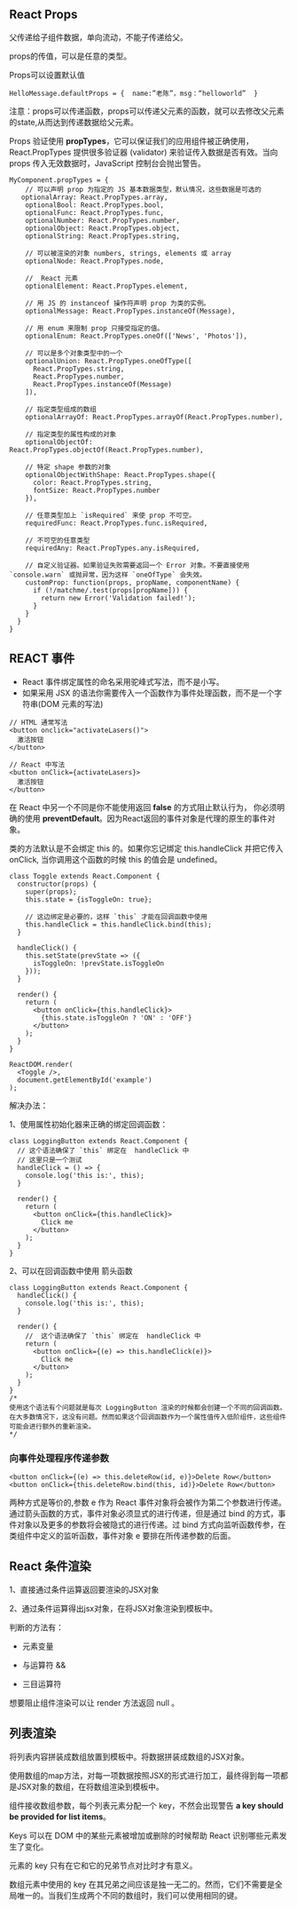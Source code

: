 ## React Props

父传递给子组件数据，单向流动，不能子传递给父。

props的传值，可以是任意的类型。

Props可以设置默认值

```
HelloMessage.defaultProps = {  name:”老陈”，msg：“helloworld”  } 
```

注意：props可以传递函数，props可以传递父元素的函数，就可以去修改父元素的state,从而达到传递数据给父元素。

Props 验证使用 **propTypes**，它可以保证我们的应用组件被正确使用，React.PropTypes 提供很多验证器 (validator) 来验证传入数据是否有效。当向 props 传入无效数据时，JavaScript 控制台会抛出警告。

```
MyComponent.propTypes = {
    // 可以声明 prop 为指定的 JS 基本数据类型，默认情况，这些数据是可选的
   optionalArray: React.PropTypes.array,
    optionalBool: React.PropTypes.bool,
    optionalFunc: React.PropTypes.func,
    optionalNumber: React.PropTypes.number,
    optionalObject: React.PropTypes.object,
    optionalString: React.PropTypes.string,
 
    // 可以被渲染的对象 numbers, strings, elements 或 array
    optionalNode: React.PropTypes.node,
 
    //  React 元素
    optionalElement: React.PropTypes.element,
 
    // 用 JS 的 instanceof 操作符声明 prop 为类的实例。
    optionalMessage: React.PropTypes.instanceOf(Message),
 
    // 用 enum 来限制 prop 只接受指定的值。
    optionalEnum: React.PropTypes.oneOf(['News', 'Photos']),
 
    // 可以是多个对象类型中的一个
    optionalUnion: React.PropTypes.oneOfType([
      React.PropTypes.string,
      React.PropTypes.number,
      React.PropTypes.instanceOf(Message)
    ]),
 
    // 指定类型组成的数组
    optionalArrayOf: React.PropTypes.arrayOf(React.PropTypes.number),
 
    // 指定类型的属性构成的对象
    optionalObjectOf: React.PropTypes.objectOf(React.PropTypes.number),
 
    // 特定 shape 参数的对象
    optionalObjectWithShape: React.PropTypes.shape({
      color: React.PropTypes.string,
      fontSize: React.PropTypes.number
    }),
 
    // 任意类型加上 `isRequired` 来使 prop 不可空。
    requiredFunc: React.PropTypes.func.isRequired,
 
    // 不可空的任意类型
    requiredAny: React.PropTypes.any.isRequired,
 
    // 自定义验证器。如果验证失败需要返回一个 Error 对象。不要直接使用 `console.warn` 或抛异常，因为这样 `oneOfType` 会失效。
    customProp: function(props, propName, componentName) {
      if (!/matchme/.test(props[propName])) {
        return new Error('Validation failed!');
      }
    }
  }
}
```

## REACT 事件

- React 事件绑定属性的命名采用驼峰式写法，而不是小写。
- 如果采用 JSX 的语法你需要传入一个函数作为事件处理函数，而不是一个字符串(DOM 元素的写法)

```
// HTML 通常写法
<button onclick="activateLasers()">
  激活按钮
</button>

// React 中写法
<button onClick={activateLasers}>
  激活按钮
</button>
```

在 React 中另一个不同是你不能使用返回 **false** 的方式阻止默认行为， 你必须明确的使用 **preventDefault**。因为React返回的事件对象是代理的原生的事件对象。

类的方法默认是不会绑定 this 的。如果你忘记绑定 this.handleClick 并把它传入 onClick, 当你调用这个函数的时候 this 的值会是 undefined。

```
class Toggle extends React.Component {
  constructor(props) {
    super(props);
    this.state = {isToggleOn: true};
 
    // 这边绑定是必要的，这样 `this` 才能在回调函数中使用
    this.handleClick = this.handleClick.bind(this);
  }
 
  handleClick() {
    this.setState(prevState => ({
      isToggleOn: !prevState.isToggleOn
    }));
  }
 
  render() {
    return (
      <button onClick={this.handleClick}>
        {this.state.isToggleOn ? 'ON' : 'OFF'}
      </button>
    );
  }
}
 
ReactDOM.render(
  <Toggle />,
  document.getElementById('example')
);
```

解决办法：

1、使用属性初始化器来正确的绑定回调函数：

```
class LoggingButton extends React.Component {
  // 这个语法确保了 `this` 绑定在  handleClick 中
  // 这里只是一个测试
  handleClick = () => {
    console.log('this is:', this);
  }
 
  render() {
    return (
      <button onClick={this.handleClick}>
        Click me
      </button>
    );
  }
}
```

2、可以在回调函数中使用 箭头函数

```
class LoggingButton extends React.Component {
  handleClick() {
    console.log('this is:', this);
  }
 
  render() {
    //  这个语法确保了 `this` 绑定在  handleClick 中
    return (
      <button onClick={(e) => this.handleClick(e)}>
        Click me
      </button>
    );
  }
}
/*
使用这个语法有个问题就是每次 LoggingButton 渲染的时候都会创建一个不同的回调函数。在大多数情况下，这没有问题。然而如果这个回调函数作为一个属性值传入低阶组件，这些组件可能会进行额外的重新渲染。
*/
```

### 向事件处理程序传递参数

```
<button onClick={(e) => this.deleteRow(id, e)}>Delete Row</button>
<button onClick={this.deleteRow.bind(this, id)}>Delete Row</button>
```

两种方式是等价的,参数 e 作为 React 事件对象将会被作为第二个参数进行传递。通过箭头函数的方式，事件对象必须显式的进行传递，但是通过 bind 的方式，事件对象以及更多的参数将会被隐式的进行传递。过 bind 方式向监听函数传参，在类组件中定义的监听函数，事件对象 e 要排在所传递参数的后面。

## React 条件渲染

1、直接通过条件运算返回要渲染的JSX对象

2、通过条件运算得出jsx对象，在将JSX对象渲染到模板中。

判断的方法有：

- 元素变量

- 与运算符 &&

- 三目运算符

想要阻止组件渲染可以让 render 方法返回 null 。

## 列表渲染

将列表内容拼装成数组放置到模板中。将数据拼装成数组的JSX对象。

使用数组的map方法，对每一项数据按照JSX的形式进行加工，最终得到每一项都是JSX对象的数组，在将数组渲染到模板中。

组件接收数组参数，每个列表元素分配一个 key，不然会出现警告 **a key should be provided for list items**。

Keys 可以在 DOM 中的某些元素被增加或删除的时候帮助 React 识别哪些元素发生了变化。

元素的 key 只有在它和它的兄弟节点对比时才有意义。

数组元素中使用的 key 在其兄弟之间应该是独一无二的。然而，它们不需要是全局唯一的。当我们生成两个不同的数组时，我们可以使用相同的键。


